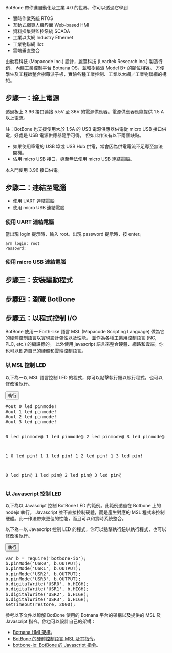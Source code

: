 BotBone 帶你進自動化及工業 4.0 的世界，你可以透過它學到

* 實時作業系統 RTOS
* 互動式網頁人機界面 Web-based HMI
* 資料採集與監控系統 SCADA
* 工業以太網 Industry Ethernet
* 工業物聯網 IIot
* 雲端垂直整合

由動程科技 (Mapacode Inc.) 設計，麗臺科技 (Leadtek Research Inc.) 製造行銷，
內建工業控制平台 Botnana OS，並和樹莓派 Model B+ 的腳位相容。
方便學生及工程師整合樹莓派子板，實驗各種工業控制、工業以太網／工業物聯網的構想。

## 步驟一：接上電源

透過板上 3.96 接口連接 5.5V 至 36V 的電源供應器。電源供應器應能提供 1.5 A 以上電流。

註：BotBone 也支援使用大於 1.5A 的 USB 電源供應器供電從 micro USB 接口供電，好處是 USB 電源供應器隨手可得，
但如此作法有以下兩個缺點。

* 如果使用筆電的 USB 埠或 USB Hub 供電，常會因為供電電流不足導至無法開機。
* 佔用 micro USB 接口，導至無法使用 micro USB 連結電腦。

本入門使用 3.96 接口供電。

## 步驟二：連結至電腦

* 使用 UART 連結電腦
* 使用 micro USB 連結電腦

### 使用 UART 連結電腦

當出現 login 提示時，輸入 root。出現 password 提示時，按 enter。

    arm login: root
    Passowrd:

### 使用 micro USB 連結電腦

## 步驟三：安裝驅動程式
## 步驟四：瀏覽 BotBone
## 步驟五：以程式控制 I/O

BotBone 使用一 Forth-like 語言 MSL (Mapacode Scripting Language) 做為它的硬體控制語言以實現設計彈性以及性能。
並作為各種工業用控制語言 (NC, PLC, etc.) 的編譯標的。
此外使用 javascript 語言來整合硬體、網路和雲端。你也可以創造自己的硬體和雲端控制語言。

### 以 MSL 控制 LED

以下為一以 MSL 語言控制 LED 的程式，你可以點擊執行鈕以執行程式，也可以修改後執行。

<form class="pure-form msl">
<button class="pure-button pure-button-primary">執行</button>
<pre class="editor">
#out 0 led pinmode!
#out 1 led pinmode!
#out 2 led pinmode!
#out 3 led pinmode!

0 led pinmode@
1 led pinmode@
2 led pinmode@
3 led pinmode@

1 0 led pin!
1 1 led pin!
1 2 led pin!
1 3 led pin!

0 led pin@
1 led pin@
2 led pin@
3 led pin@</pre>
</form>

### 以 Javascript 控制 LED

以下為以 Javascript 控制 BotBone LED 的範例。此範例透過在 Botbone 上的 nodejs 執行。
Javascript 並不直接控制硬體，而是產生對應的 MSL 程式來控制硬體。此一作法帶來更佳的性能，而且可以和實時系統整合。

以下為一以 Javascript 控制 LED 的程式，你可以點擊執行鈕以執行程式，也可以修改後執行。

<form class="pure-form javascript">
<button class="pure-button pure-button-primary">執行</button>
<pre class="editor">var b = require('botbone-io');
b.pinMode('USR0', b.OUTPUT);
b.pinMode('USR1', b.OUTPUT);
b.pinMode('USR2', b.OUTPUT);
b.pinMode('USR3', b.OUTPUT);
b.digitalWrite('USR0', b.HIGH);
b.digitalWrite('USR1', b.HIGH);
b.digitalWrite('USR2', b.HIGH);
b.digitalWrite('USR3', b.HIGH);
setTimeout(restore, 2000);</pre>
</form>

參考以下文件以瞭解 BotBone 使用的 Botnana 平台的架構以及提供的 MSL 及 Javascript 指令。你也可以設計自己的架構：

* [Botnana HMI 架構](/public/assets/img/botnana-hmi-flux.svg)。
* [BotBone 的硬體控制語言 MSL 及其指令](botbone-io-forth.md)。
* [botbone-io: BotBone 的 Javascript 指令](botbone-io-js.md)。

